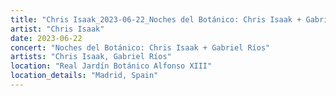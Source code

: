 ```yaml
---
title: "Chris Isaak_2023-06-22_Noches del Botánico: Chris Isaak + Gabriel Ríos"
artist: "Chris Isaak"
date: 2023-06-22
concert: "Noches del Botánico: Chris Isaak + Gabriel Ríos"
artists: "Chris Isaak, Gabriel Ríos"
location: "Real Jardín Botánico Alfonso XIII"
location_details: "Madrid, Spain"
---
```

